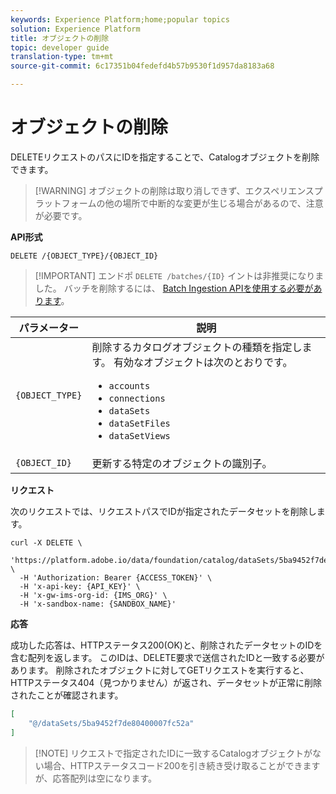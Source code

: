```yaml
---
keywords: Experience Platform;home;popular topics
solution: Experience Platform
title: オブジェクトの削除
topic: developer guide
translation-type: tm+mt
source-git-commit: 6c17351b04fedefd4b57b9530f1d957da8183a68

---
```



# オブジェクトの削除

DELETEリクエストのパスにIDを指定することで、Catalogオブジェクトを削除できます。

>[!WARNING] オブジェクトの削除は取り消しできず、エクスペリエンスプラットフォームの他の場所で中断的な変更が生じる場合があるので、注意が必要です。

**API形式**

```http
DELETE /{OBJECT_TYPE}/{OBJECT_ID}
```

>[!IMPORTANT] エンドポ `DELETE /batches/{ID}` イントは非推奨になりました。 バッチを削除するには、 [Batch Ingestion APIを使用する必要があります](../../ingestion/batch-ingestion/api-overview.md#delete-a-batch)。

| パラメーター | 説明 |
| --- | --- |
| `{OBJECT_TYPE}` | 削除するカタログオブジェクトの種類を指定します。 有効なオブジェクトは次のとおりです。 <ul><li>`accounts`</li><li>`connections`</li><li>`dataSets`</li><li>`dataSetFiles`</li><li>`dataSetViews`</li></ul> |
| `{OBJECT_ID}` | 更新する特定のオブジェクトの識別子。 |

**リクエスト**

次のリクエストでは、リクエストパスでIDが指定されたデータセットを削除します。

```shell
curl -X DELETE \
  'https://platform.adobe.io/data/foundation/catalog/dataSets/5ba9452f7de80400007fc52a' \
  -H 'Authorization: Bearer {ACCESS_TOKEN}' \
  -H 'x-api-key: {API_KEY}' \
  -H 'x-gw-ims-org-id: {IMS_ORG}' \
  -H 'x-sandbox-name: {SANDBOX_NAME}'
```

**応答**

成功した応答は、HTTPステータス200(OK)と、削除されたデータセットのIDを含む配列を返します。 このIDは、DELETE要求で送信されたIDと一致する必要があります。 削除されたオブジェクトに対してGETリクエストを実行すると、HTTPステータス404（見つかりません）が返され、データセットが正常に削除されたことが確認されます。

```json
[
    "@/dataSets/5ba9452f7de80400007fc52a"
]
```

>[!NOTE] リクエストで指定されたIDに一致するCatalogオブジェクトがない場合、HTTPステータスコード200を引き続き受け取ることができますが、応答配列は空になります。
